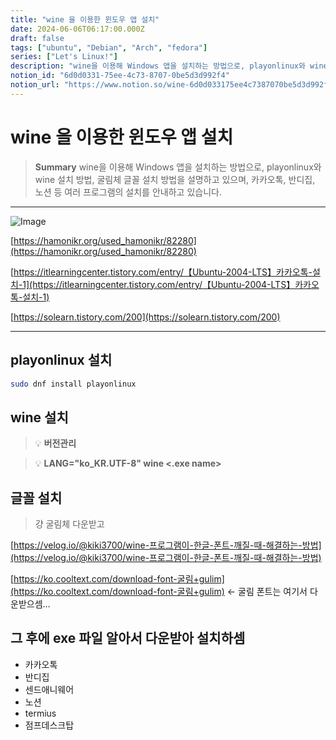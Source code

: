 ```yaml
---
title: "wine 을 이용한 윈도우 앱 설치"
date: 2024-06-06T06:17:00.000Z
draft: false
tags: ["ubuntu", "Debian", "Arch", "fedora"]
series: ["Let's Linux!"]
description: "wine을 이용해 Windows 앱을 설치하는 방법으로, playonlinux와 wine 설치 방법, 굴림체 글꼴 설치 방법을 설명하고 있으며, 카카오톡, 반디집, 노션 등 여러 프로그램의 설치를 안내하고 있습니다."
notion_id: "6d0d0331-75ee-4c73-8707-0be5d3d992f4"
notion_url: "https://www.notion.so/wine-6d0d033175ee4c7387070be5d3d992f4"
---
```


# wine 을 이용한 윈도우 앱 설치

> **Summary**
> wine을 이용해 Windows 앱을 설치하는 방법으로, playonlinux와 wine 설치 방법, 굴림체 글꼴 설치 방법을 설명하고 있으며, 카카오톡, 반디집, 노션 등 여러 프로그램의 설치를 안내하고 있습니다.

---

![Image](https://prod-files-secure.s3.us-west-2.amazonaws.com/09ccd4d5-876c-4bba-bbdf-cc77a0a11257/12219858-1e91-4b07-820d-6a8b26fa6e41/Untitled.png?X-Amz-Algorithm=AWS4-HMAC-SHA256&X-Amz-Content-Sha256=UNSIGNED-PAYLOAD&X-Amz-Credential=ASIAZI2LB4663IGZ4NIU%2F20250724%2Fus-west-2%2Fs3%2Faws4_request&X-Amz-Date=20250724T080903Z&X-Amz-Expires=3600&X-Amz-Security-Token=IQoJb3JpZ2luX2VjEAAaCXVzLXdlc3QtMiJIMEYCIQC1CLlcfCnwFf512oIgAaGMz2KbOa%2Bm3r3RDCl4SFmL9AIhAK90JwX%2BwC6jf3Z5KbuNyBIEmiioxwEpkmXDhfegGhJUKv8DCCkQABoMNjM3NDIzMTgzODA1IgyHZI5xR6EFt4vKhCsq3APizx3g%2BydVoVr4tDBJm8m%2FR8QZ88oy2P%2BMraDxkjxWXwUO%2FQG2AZnYU4Uv5XyQ7YJRFlDHEmyqFKjkFKPS2LuVtU3qgpVX7hN%2Bzy2nVrqutHwlXa2J2U70cookOuY6DmdZ0P8%2B5LKmfuIdg5cPE1D40f%2Fys0wuapI0mrYfS6ZtIRAurmE8yHOQovYquenWXfRweqF8Bt65r2KE0xuahWBb5MLItxZmvPW2598Wri8QNRXelSALBKSmTxxy%2Fe%2B4CGNMMr3Ng14iBPRQ9vfX7bGrzOF87NPD5xIddQV8WUprqUKZ0sZYajHeAdThRi09ylzpLb3cQPMUoTZN0QuAWTorLMDS8ZYO7Z6ZnZ7paGWGS%2F0d9ulfd0ArAa8bohYiiyz9ka570nfHiMbG9WyScOHTdhpmy1L7KJLP8Ok4ADEHQG6rEvP%2FFA0%2FR110jhpKLJUIzeSiUcEqbnYCOu2aGb7ZesL4DVx5FVlT3w1gUGmLpYEn1nUwlF2fYVvdt%2FH5HjoIVk3rRqCW2aCeKz9prM1ajq0CGn2Vjti6Mn0WhECUIvaUBsRCvHwGRUKz4Zk%2BqjTB3A0U6EyilehVwGwDm4z4ini%2F2iCvvabVyD%2FBTWbwQ9n2JMRXs6SU8rsERTDkz4fEBjqkAYwDo6kQOe6JGwxqddmZpSL48ws03jpcIBsOxLYAAy2zjLUygl%2FYNcofSrl27%2FtLwPwS9uxTriSusMjUbXbHDxOcoNChUJ0kgjeykglLFBPL5tPQ9lPHIW4DDlf%2BBz07LcDJO8mOXJAEnNYaiurlb%2BRsqkOf9nOyCPiSuvZxiOSg7YKede029E2Ld5zCt4Tp9UAl2tMAin4MOp2V8wao7OoYamGi&X-Amz-Signature=011b661d52860fe0a6b07ff858b6d4bb1dfdf5a6b347894dd7ad838e1cc3e54e&X-Amz-SignedHeaders=host&x-amz-checksum-mode=ENABLED&x-id=GetObject)

[https://hamonikr.org/used_hamonikr/82280](https://hamonikr.org/used_hamonikr/82280)

[https://itlearningcenter.tistory.com/entry/【Ubuntu-2004-LTS】카카오톡-설치-1](https://itlearningcenter.tistory.com/entry/【Ubuntu-2004-LTS】카카오톡-설치-1)

[https://solearn.tistory.com/200](https://solearn.tistory.com/200)

---

## playonlinux 설치

```bash
sudo dnf install playonlinux
```

## wine 설치

> 💡 **버전관리**

> 💡 **LANG="ko_KR.UTF-8" wine <.exe name>**

## 글꼴 설치

> 걍 굴림체 다운받고

[https://velog.io/@kiki3700/wine-프로그램이-한글-폰트-깨질-때-해결하는-방법](https://velog.io/@kiki3700/wine-프로그램이-한글-폰트-깨질-때-해결하는-방법)

[https://ko.cooltext.com/download-font-굴림+gulim](https://ko.cooltext.com/download-font-굴림+gulim) ← 굴림 폰트는 여기서 다운받으셈…

## 그 후에 exe 파일 알아서 다운받아 설치하셈

- 카카오톡
- 반디집
- 센드애니웨어
- 노션
- termius
- 점프데스크탑
